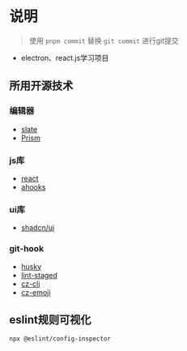 # 说明

> 使用 `pnpm commit` 替换 `git commit` 进行git提交

-   electron、react.js学习项目

## 所用开源技术

### 编辑器

-   [slate](https://github.com/ianstormtaylor/slate?tab=readme-ov-file)
-   [Prism](https://github.com/PrismJS/prism)

### js库

-   [react](https://zh-hans.react.dev/reference/react)
-   [ahooks](https://ahooks.js.org/zh-CN/hooks)

### ui库

-   [shadcn/ui](https://ui.shadcn.com/)

### git-hook

-   [husky](https://typicode.github.io/husky/get-started.html)
-   [lint-staged](https://github.com/lint-staged/lint-staged)
-   [cz-cli](https://commitizen.github.io/cz-cli/)
-   [cz-emoji](https://github.com/ngryman/cz-emoji?tab=readme-ov-file)

## eslint规则可视化

```shell
npx @eslint/config-inspector
```
